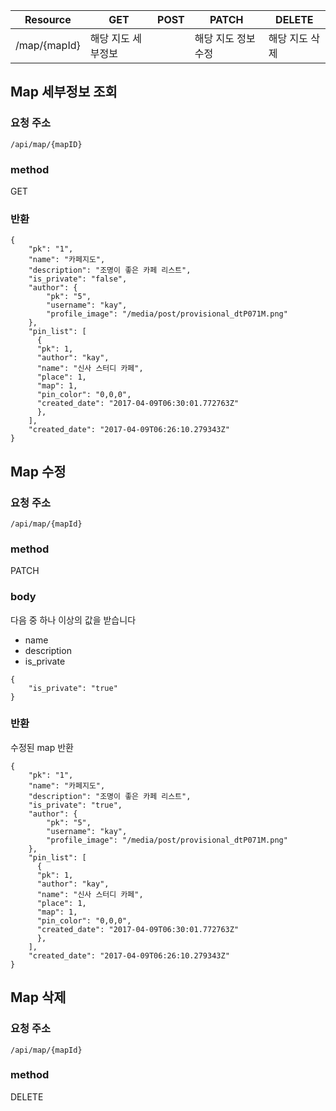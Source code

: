 | Resource     | GET        | POST | PATCH       | DELETE   |
| ------------ | ---------- | ---- | ----------- | -------- |
| /map/{mapId} | 해당 지도 세부정보 |      | 해당 지도 정보 수정 | 해당 지도 삭제 |





## Map 세부정보 조회

### 요청 주소

`/api/map/{mapID}`

### method

GET

### 반환

```
{
    "pk": "1",
    "name": "카페지도",
    "description": "조명이 좋은 카페 리스트",
    "is_private": "false",
    "author": {
        "pk": "5",
        "username": "kay",
        "profile_image": "/media/post/provisional_dtP071M.png"
    },
    "pin_list": [
      {
      "pk": 1,
      "author": "kay",
      "name": "신사 스터디 카페",
      "place": 1,
      "map": 1,
      "pin_color": "0,0,0",
      "created_date": "2017-04-09T06:30:01.772763Z"
      },
    ],
    "created_date": "2017-04-09T06:26:10.279343Z"
}
```

## Map 수정

### 요청 주소

`/api/map/{mapId}`

### method

PATCH

### body
다음 중 하나 이상의 값을 받습니다  

- name
- description
- is_private

```
{
    "is_private": "true"
}
```

### 반환

수정된 map 반환

```
{
    "pk": "1",
    "name": "카페지도",
    "description": "조명이 좋은 카페 리스트",
    "is_private": "true",
    "author": {
        "pk": "5",
        "username": "kay",
        "profile_image": "/media/post/provisional_dtP071M.png"
    },
    "pin_list": [
      {
      "pk": 1,
      "author": "kay",
      "name": "신사 스터디 카페",
      "place": 1,
      "map": 1,
      "pin_color": "0,0,0",
      "created_date": "2017-04-09T06:30:01.772763Z"
      },
    ],
    "created_date": "2017-04-09T06:26:10.279343Z"
}
```

## Map 삭제

### 요청 주소

`/api/map/{mapId}`

### method

DELETE